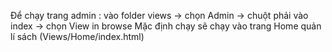 Để chạy trang admin : vào folder views -> chọn Admin -> chuột phải vào index -> chọn View in browse
Mặc định chạy sẽ chạy vào trang Home quản lí sách (Views/Home/index.html)
